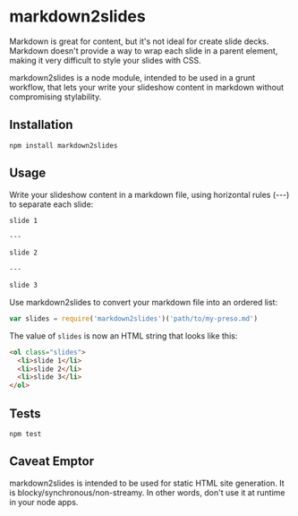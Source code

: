 # markdown2slides

Markdown is great for content, but it's not ideal for create slide decks. Markdown doesn't provide 
a way to wrap each slide in a parent element, making it very difficult to style your slides with CSS.

markdown2slides is a node module, intended to be used in a grunt workflow, that lets your write your 
slideshow content in markdown without compromising stylability.

## Installation

```
npm install markdown2slides
```

## Usage

Write your slideshow content in a markdown file, using horizontal
rules (---) to separate each slide:

```markdown
slide 1

---

slide 2

---

slide 3
```

Use markdown2slides to convert your markdown file into an ordered list:

```js
var slides = require('markdown2slides')('path/to/my-preso.md')
```

The value of `slides` is now an HTML string that looks like this:

```html
<ol class="slides">
  <li>slide 1</li>
  <li>slide 2</li>
  <li>slide 3</li>
</ol>
```

## Tests

```
npm test
```

## Caveat Emptor

markdown2slides is intended to be used for static HTML site generation. It is blocky/synchronous/non-streamy. In other words, don't use it at runtime in your node apps.